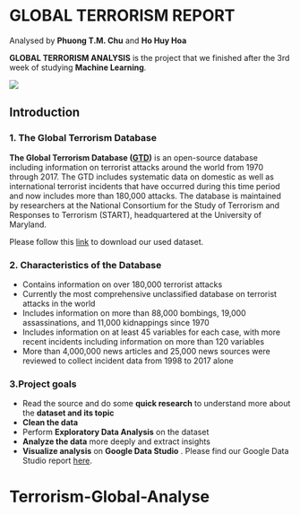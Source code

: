 # GLOBAL TERRORISM REPORT
Analysed by **Phuong T.M. Chu** and **Ho Huy Hoa** 

**GLOBAL TERRORISM ANALYSIS** is the project that we finished after the 3rd week of studying **Machine Learning**.

![](https://www.start.umd.edu/gtd/images/START_GlobalTerrorismDatabase_TerroristAttacksConcentrationIntensityMap_45Years.png)

## Introduction

### 1. The Global Terrorism Database
**The Global Terrorism Database ([GTD](https://www.start.umd.edu/gtd/))** is an open-source database including information on terrorist attacks around the world from 1970 through 2017. The GTD includes systematic data on domestic as well as international terrorist incidents that have occurred during this time period and now includes more than 180,000 attacks. The database is maintained by researchers at the National Consortium for the Study of Terrorism and Responses to Terrorism (START), headquartered at the University of Maryland.

Please follow this [link](https://www.kaggle.com/START-UMD/gtd) to download our used dataset.

### 2. Characteristics of the Database
- Contains information on over 180,000 terrorist attacks
- Currently the most comprehensive unclassified database on terrorist attacks in the world
- Includes information on more than 88,000 bombings, 19,000 assassinations, and 11,000 kidnappings since 1970
- Includes information on at least 45 variables for each case, with more recent incidents including information on more than 120 variables
- More than 4,000,000 news articles and 25,000 news sources were reviewed to collect incident data from 1998 to 2017 alone

### 3.Project goals
- Read the source and do some **quick research** to understand more about the **dataset and its topic**
- **Clean the data**
- Perform **Exploratory Data Analysis** on the dataset
- **Analyze the data** more deeply and extract insights
- **Visualize analysis** on **Google Data Studio** . Please find our Google Data Studio report [here](https://datastudio.google.com/open/1qgH08qHKrJUIfveZQLTSEiWpAQcMCC5G).
# Terrorism-Global-Analyse

